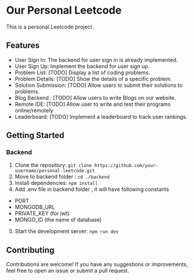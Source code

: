 # Our Personal Leetcode

This is a personal Leetcode project .

## Features

- User Sign In: The backend for user sign in is already implemented.
- User Sign Up: Implement the backend for user sign up.
- Problem List: [TODO] Display a list of coding problems.
- Problem Details: [TODO] Show the details of a specific problem.
- Solution Submission: [TODO] Allow users to submit their solutions to problems.
- Blog Backend : [TODO] Allow users to write Blogs on our website.
- Remote IDE: [TODO] Allow user to write and test their programs online/remotely
- Leaderboard: [TODO] Implement a leaderboard to track user rankings.

## Getting Started

### Backend
 
1. Clone the repository: `git clone https://github.com/your-username/personal-leetcode.git`
2. Move to backend folder : `cd ./backend`
3. Install dependencies: `npm install`
4. Add .env file in backend folder , it will have following constants

- PORT
- MONGODB_URL
- PRIVATE_KEY (for jwt)
- MONGO_ID (the name of database)

5. Start the development server: `npm run dev`

## Contributing

Contributions are welcome! If you have any suggestions or improvements, feel free to open an issue or submit a pull request.
